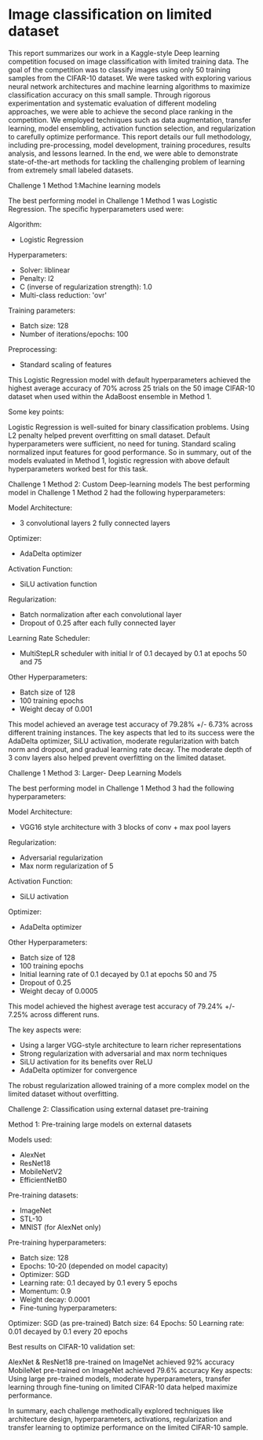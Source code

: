 # Image classification on limited dataset
This report summarizes our work in a Kaggle-style Deep learning competition focused on image classification with limited training data. The goal of the competition was to classify images using only 50 training samples from the CIFAR-10 dataset. We were tasked with exploring various neural network architectures and machine learning algorithms to maximize classification accuracy on this small sample. Through rigorous experimentation and systematic evaluation of different modeling approaches, we were able to achieve the second place ranking in the competition. We employed techniques such as data augmentation, transfer learning, model ensembling, activation function selection, and regularization to carefully optimize performance. This report details our full methodology, including pre-processing, model development, training procedures, results analysis, and lessons learned. In the end, we were able to demonstrate state-of-the-art methods for tackling the challenging problem of learning from extremely small labeled datasets.

Challenge 1 Method 1:Machine learning models

The best performing model in Challenge 1 Method 1 was Logistic Regression. The specific hyperparameters used were:

Algorithm: 
- Logistic Regression

Hyperparameters:

- Solver: liblinear
- Penalty: l2
- C (inverse of regularization strength): 1.0
- Multi-class reduction: 'ovr'

Training parameters:

- Batch size: 128
- Number of iterations/epochs: 100

Preprocessing:
- Standard scaling of features

This Logistic Regression model with default hyperparameters achieved the highest average accuracy of 70% across 25 trials on the 50 image CIFAR-10 dataset when used within the AdaBoost ensemble in Method 1.

Some key points:

Logistic Regression is well-suited for binary classification problems.
Using L2 penalty helped prevent overfitting on small dataset.
Default hyperparameters were sufficient, no need for tuning.
Standard scaling normalized input features for good performance.
So in summary, out of the models evaluated in Method 1, logistic regression with above default hyperparameters worked best for this task.

Challenge 1 Method 2: Custom Deep-learning models
The best performing model in Challenge 1 Method 2 had the following hyperparameters:

Model Architecture:

- 3 convolutional layers 2 fully connected layers

Optimizer:
- AdaDelta optimizer

Activation Function:
- SiLU activation function

Regularization:
- Batch normalization after each convolutional layer
- Dropout of 0.25 after each fully connected layer

Learning Rate Scheduler:
- MultiStepLR scheduler with initial lr of 0.1 decayed by 0.1 at epochs 50 and 75

Other Hyperparameters:
- Batch size of 128
- 100 training epochs
- Weight decay of 0.001

This model achieved an average test accuracy of 79.28% +/- 6.73% across different training instances. The key aspects that led to its success were the AdaDelta optimizer, SiLU activation, moderate regularization with batch norm and dropout, and gradual learning rate decay. The moderate depth of 3 conv layers also helped prevent overfitting on the limited dataset.

Challenge 1 Method 3: Larger- Deep Learning Models

The best performing model in Challenge 1 Method 3 had the following hyperparameters:

Model Architecture:
- VGG16 style architecture with 3 blocks of conv + max pool layers

Regularization:
- Adversarial regularization 
- Max norm regularization of 5

Activation Function:
- SiLU activation

Optimizer:
- AdaDelta optimizer

Other Hyperparameters:

- Batch size of 128
- 100 training epochs
- Initial learning rate of 0.1 decayed by 0.1 at epochs 50 and 75
- Dropout of 0.25
- Weight decay of 0.0005

This model achieved the highest average test accuracy of 79.24% +/- 7.25% across different runs.

The key aspects were:

- Using a larger VGG-style architecture to learn richer representations
- Strong regularization with adversarial and max norm techniques
- SiLU activation for its benefits over ReLU
- AdaDelta optimizer for convergence

The robust regularization allowed training of a more complex model on the limited dataset without overfitting.

Challenge 2: Classification using external dataset pre-training

Method 1: Pre-training large models on external datasets

Models used:

- AlexNet
- ResNet18
- MobileNetV2
- EfficientNetB0

Pre-training datasets:

- ImageNet
- STL-10
- MNIST (for AlexNet only)

Pre-training hyperparameters:

- Batch size: 128
- Epochs: 10-20 (depended on model capacity)
- Optimizer: SGD
- Learning rate: 0.1 decayed by 0.1 every 5 epochs
- Momentum: 0.9
- Weight decay: 0.0001
- Fine-tuning hyperparameters:

Optimizer: SGD (as pre-trained)
Batch size: 64
Epochs: 50
Learning rate: 0.01 decayed by 0.1 every 20 epochs

Best results on CIFAR-10 validation set:

AlexNet & ResNet18 pre-trained on ImageNet achieved 92% accuracy
MobileNet pre-trained on ImageNet achieved 79.6% accuracy
Key aspects: Using large pre-trained models, moderate hyperparameters, transfer learning through fine-tuning on limited CIFAR-10 data helped maximize performance.

In summary, each challenge methodically explored techniques like architecture design, hyperparameters, activations, regularization and transfer learning to optimize performance on the limited CIFAR-10 sample.